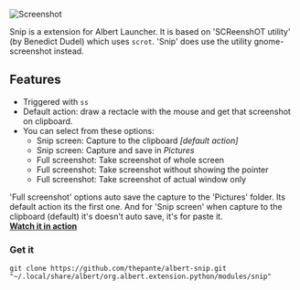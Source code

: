![Screenshot](https://i.imgur.com/ByrrQJA.png)


Snip is a extension for Albert Launcher. It is based on 'SCReenshOT utility' (by Benedict Dudel) which uses `scrot`. 'Snip' does use the utility gnome-screenshot instead.

## Features
* Triggered with `ss `
* Default action: draw a rectacle with the mouse and get that screenshot on clipboard.
* You can select from these options:
	* Snip screen: Capture to the clipboard _[default action]_
	* Snip screen: Capture and save in _Pictures_
	* Full screenshot: Take screenshot of whole screen
 	* Full screenshot: Take screenshot without showing the pointer
	* Full screenshot: Take screenshot of actual window only

'Full screenshot' options auto save the capture to the 'Pictures' folder. Its default action its the first one. And for 'Snip screen' when capture to the clipboard (default) it's doesn't auto save, it's for paste it.  
[**Watch it in action**](https://i.imgur.com/CO1Qh8L.mp4)

### Get it
```
git clone https://github.com/thepante/albert-snip.git "~/.local/share/albert/org.albert.extension.python/modules/snip"
```
